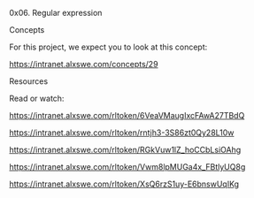 0x06. Regular expression

Concepts

For this project, we expect you to look at this concept:

https://intranet.alxswe.com/concepts/29

Resources

Read or watch:

https://intranet.alxswe.com/rltoken/6VeaVMaugIxcFAwA27TBdQ

https://intranet.alxswe.com/rltoken/rntjh3-3S86zt0Qy28L10w

https://intranet.alxswe.com/rltoken/RGkVuw1lZ_hoCCbLsiOAhg

https://intranet.alxswe.com/rltoken/Vwm8lpMUGa4x_FBtlyUQ8g

https://intranet.alxswe.com/rltoken/XsQ6rzS1uy-E6bnswUqIKg

